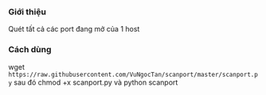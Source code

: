 ### Giới thiệu
Quét tất cả các port đang mở của 1 host
### Cách dùng
wget ```https://raw.githubusercontent.com/VuNgocTan/scanport/master/scanport.py```
sau đó
chmod +x scanport.py
và
python scanport
